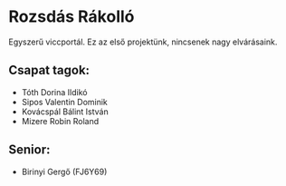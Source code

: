 # Rozsdás Rákolló
Egyszerű viccportál. Ez az első projektünk, nincsenek nagy elvárásaink.

## Csapat tagok:

+ Tóth Dorina Ildikó
+ Sipos Valentin Dominik
+ Kovácspál Bálint István
+ Mizere Robin Roland

## Senior:

- Birinyi Gergő (FJ6Y69)

